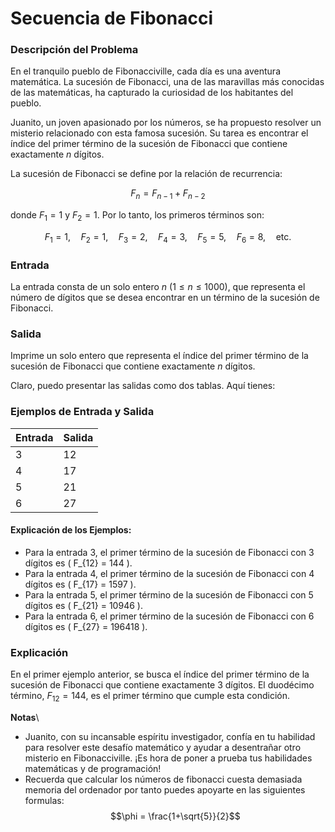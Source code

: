 # Secuencia de Fibonacci

### Descripción del Problema
En el tranquilo pueblo de Fibonacciville, cada día es una aventura matemática. La sucesión de Fibonacci, una de las maravillas más conocidas de las matemáticas, ha capturado la curiosidad de los habitantes del pueblo. 

Juanito, un joven apasionado por los números, se ha propuesto resolver un misterio relacionado con esta famosa sucesión. Su tarea es encontrar el índice del primer término de la sucesión de Fibonacci que contiene exactamente $n$ dígitos.

La sucesión de Fibonacci se define por la relación de recurrencia:

$$ F_n = F_{n-1} + F_{n-2} $$

donde $F_1 = 1$ y $F_2 = 1$. Por lo tanto, los primeros términos son:

$$ F_1 = 1, \quad F_2 = 1, \quad F_3 = 2, \quad F_4 = 3, \quad F_5 = 5, \quad F_6 = 8, \quad \text{etc.} $$

### Entrada
La entrada consta de un solo entero $n$ ($1 \leq n \leq 1000$), que representa el número de dígitos que se desea encontrar en un término de la sucesión de Fibonacci.

### Salida
Imprime un solo entero que representa el índice del primer término de la sucesión de Fibonacci que contiene exactamente $n$ dígitos.

Claro, puedo presentar las salidas como dos tablas. Aquí tienes:

### Ejemplos de Entrada y Salida

| Entrada | Salida |
|---------|--------|
|    3    |   12   |
|    4    |   17   |
|    5    |   21   |
|    6    |   27   |

#### Explicación de los Ejemplos:

- Para la entrada 3, el primer término de la sucesión de Fibonacci con 3 dígitos es \( F_{12} = 144 \).
- Para la entrada 4, el primer término de la sucesión de Fibonacci con 4 dígitos es \( F_{17} = 1597 \).
- Para la entrada 5, el primer término de la sucesión de Fibonacci con 5 dígitos es \( F_{21} = 10946 \).
- Para la entrada 6, el primer término de la sucesión de Fibonacci con 6 dígitos es \( F_{27} = 196418 \).


### Explicación
En el primer ejemplo anterior, se busca el índice del primer término de la sucesión de Fibonacci que contiene exactamente 3 dígitos. El duodécimo término, $F_{12} = 144$, es el primer término que cumple esta condición.


**Notas**\
- Juanito, con su incansable espíritu investigador, confía en tu habilidad para resolver este desafío matemático y ayudar a desentrañar otro misterio en Fibonacciville. ¡Es hora de poner a prueba tus habilidades matemáticas y de programación!
- Recuerda que calcular los números de fibonacci cuesta demasiada memoria del ordenador por tanto puedes apoyarte en las siguientes formulas:
$$\phi = \frac{1+\sqrt{5}}{2}$$
